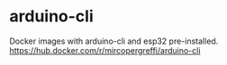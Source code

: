 # arduino-cli

Docker images with arduino-cli and esp32 pre-installed.  
https://hub.docker.com/r/mircopergreffi/arduino-cli
